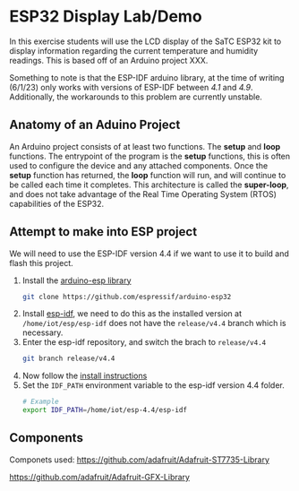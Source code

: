 # ESP32 Display Lab/Demo

In this exercise students will use the LCD display of the SaTC ESP32 kit to display information regarding the current temperature and humidity readings. This is based off of an Arduino project XXX.

Something to note is that the ESP-IDF arduino library, at the time of writing (6/1/23) only works with versions of ESP-IDF between *4.1* and *4.9*. Additionally, the workarounds to this problem are currently unstable.

## Anatomy of an Aduino Project

An Arduino project consists of at least two functions. The **setup** and **loop** functions. The entrypoint of the program is the **setup** functions, this is often used to configure the device and any attached components. Once the **setup** function has returned, the **loop** function will run, and will continue to be called each time it completes. This architecture is called the **super-loop**, and does not take advantage of the Real Time Operating System (RTOS) capabilities of the ESP32.

## Attempt to make into ESP project
We will need to use the ESP-IDF version 4.4 if we want to use it to build and flash this project.

1. Install the [arduino-esp library](https://github.com/espressif/arduino-esp32) 
    ```sh
    git clone https://github.com/espressif/arduino-esp32
    ```
2. Install [esp-idf](https://github.com/espressif/esp-idf), we need to do this as the installed version at ``` /home/iot/esp/esp-idf ``` does not have the ``` release/v4.4 ``` branch which is necessary.
3. Enter the esp-idf repository, and switch the brach to ``` release/v4.4 ```
    ```sh
    git branch release/v4.4
    ```
4. Now follow the [install instructions](https://docs.espressif.com/projects/arduino-esp32/en/latest/installing.html)
5. Set the ``` IDF_PATH ``` environment variable to the esp-idf version 4.4 folder.
    ```sh
    # Example 
    export IDF_PATH=/home/iot/esp-4.4/esp-idf
    ```


## Components 
Componets used:
https://github.com/adafruit/Adafruit-ST7735-Library

https://github.com/adafruit/Adafruit-GFX-Library